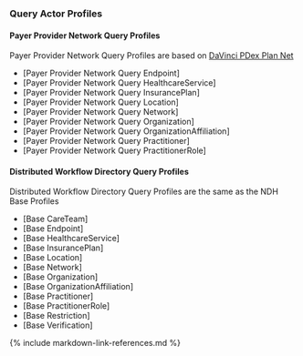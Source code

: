 ### Query Actor Profiles

#### Payer Provider Network Query Profiles
Payer Provider Network Query Profiles are based on [DaVinci PDex Plan Net](http://hl7.org/fhir/us/davinci-pdex-plan-net)  

* [Payer Provider Network Query Endpoint]
* [Payer Provider Network Query HealthcareService]
* [Payer Provider Network Query InsurancePlan]
* [Payer Provider Network Query Location]
* [Payer Provider Network Query Network]
* [Payer Provider Network Query Organization]
* [Payer Provider Network Query OrganizationAffiliation]
* [Payer Provider Network Query Practitioner]
* [Payer Provider Network Query PractitionerRole]


#### Distributed Workflow Directory Query Profiles
Distributed Workflow Directory Query Profiles are the same as the NDH Base Profiles  

* [Base CareTeam]
* [Base Endpoint]
* [Base HealthcareService]
* [Base InsurancePlan]
* [Base Location]
* [Base Network]
* [Base Organization]
* [Base OrganizationAffiliation]
* [Base Practitioner]
* [Base PractitionerRole]
* [Base Restriction]
* [Base Verification]




{% include markdown-link-references.md %}